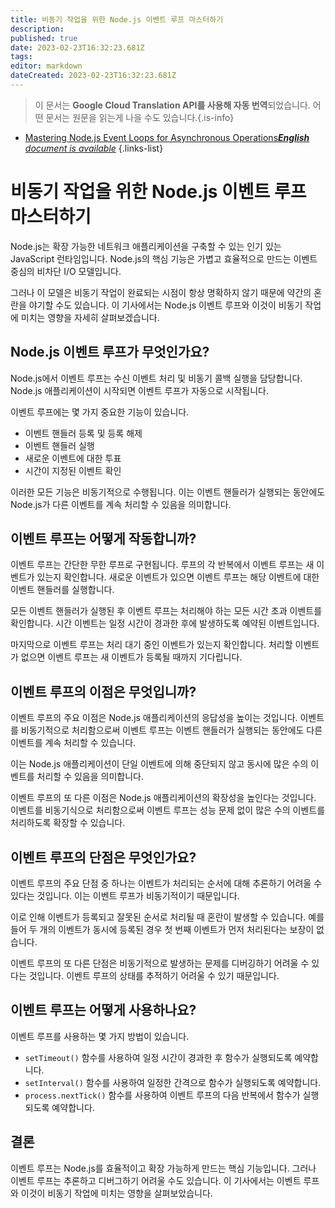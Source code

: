 ```yaml
---
title: 비동기 작업을 위한 Node.js 이벤트 루프 마스터하기
description: 
published: true
date: 2023-02-23T16:32:23.681Z
tags: 
editor: markdown
dateCreated: 2023-02-23T16:32:23.681Z
---
```


> 이 문서는 **Google Cloud Translation API를 사용해 자동 번역**되었습니다.
어떤 문서는 원문을 읽는게 나을 수도 있습니다.{.is-info}



- [Mastering Node.js Event Loops for Asynchronous Operations***English** document is available*](/en/Knowledge-base/Nodejs/mastering-node-js-event-loops-for-asynchronous-operations)
{.links-list}


# 비동기 작업을 위한 Node.js 이벤트 루프 마스터하기

Node.js는 확장 가능한 네트워크 애플리케이션을 구축할 수 있는 인기 있는 JavaScript 런타임입니다. Node.js의 핵심 기능은 가볍고 효율적으로 만드는 이벤트 중심의 비차단 I/O 모델입니다.

그러나 이 모델은 비동기 작업이 완료되는 시점이 항상 명확하지 않기 때문에 약간의 혼란을 야기할 수도 있습니다. 이 기사에서는 Node.js 이벤트 루프와 이것이 비동기 작업에 미치는 영향을 자세히 살펴보겠습니다.

## Node.js 이벤트 루프가 무엇인가요?

Node.js에서 이벤트 루프는 수신 이벤트 처리 및 비동기 콜백 실행을 담당합니다. Node.js 애플리케이션이 시작되면 이벤트 루프가 자동으로 시작됩니다.

이벤트 루프에는 몇 가지 중요한 기능이 있습니다.

- 이벤트 핸들러 등록 및 등록 해제
- 이벤트 핸들러 실행
- 새로운 이벤트에 대한 투표
- 시간이 지정된 이벤트 확인

이러한 모든 기능은 비동기적으로 수행됩니다. 이는 이벤트 핸들러가 실행되는 동안에도 Node.js가 다른 이벤트를 계속 처리할 수 있음을 의미합니다.

## 이벤트 루프는 어떻게 작동합니까?

이벤트 루프는 간단한 무한 루프로 구현됩니다. 루프의 각 반복에서 이벤트 루프는 새 이벤트가 있는지 확인합니다. 새로운 이벤트가 있으면 이벤트 루프는 해당 이벤트에 대한 이벤트 핸들러를 실행합니다.

모든 이벤트 핸들러가 실행된 후 이벤트 루프는 처리해야 하는 모든 시간 초과 이벤트를 확인합니다. 시간 이벤트는 일정 시간이 경과한 후에 발생하도록 예약된 이벤트입니다.

마지막으로 이벤트 루프는 처리 대기 중인 이벤트가 있는지 확인합니다. 처리할 이벤트가 없으면 이벤트 루프는 새 이벤트가 등록될 때까지 기다립니다.

## 이벤트 루프의 이점은 무엇입니까?

이벤트 루프의 주요 이점은 Node.js 애플리케이션의 응답성을 높이는 것입니다. 이벤트를 비동기적으로 처리함으로써 이벤트 루프는 이벤트 핸들러가 실행되는 동안에도 다른 이벤트를 계속 처리할 수 있습니다.

이는 Node.js 애플리케이션이 단일 이벤트에 의해 중단되지 않고 동시에 많은 수의 이벤트를 처리할 수 있음을 의미합니다.

이벤트 루프의 또 다른 이점은 Node.js 애플리케이션의 확장성을 높인다는 것입니다. 이벤트를 비동기식으로 처리함으로써 이벤트 루프는 성능 문제 없이 많은 수의 이벤트를 처리하도록 확장할 수 있습니다.

## 이벤트 루프의 단점은 무엇인가요?

이벤트 루프의 주요 단점 중 하나는 이벤트가 처리되는 순서에 대해 추론하기 어려울 수 있다는 것입니다. 이는 이벤트 루프가 비동기적이기 때문입니다.

이로 인해 이벤트가 등록되고 잘못된 순서로 처리될 때 혼란이 발생할 수 있습니다. 예를 들어 두 개의 이벤트가 동시에 등록된 경우 첫 번째 이벤트가 먼저 처리된다는 보장이 없습니다.

이벤트 루프의 또 다른 단점은 비동기적으로 발생하는 문제를 디버깅하기 어려울 수 있다는 것입니다. 이벤트 루프의 상태를 추적하기 어려울 수 있기 때문입니다.

## 이벤트 루프는 어떻게 사용하나요?

이벤트 루프를 사용하는 몇 가지 방법이 있습니다.

- `setTimeout()` 함수를 사용하여 일정 시간이 경과한 후 함수가 실행되도록 예약합니다.
- `setInterval()` 함수를 사용하여 일정한 간격으로 함수가 실행되도록 예약합니다.
- `process.nextTick()` 함수를 사용하여 이벤트 루프의 다음 반복에서 함수가 실행되도록 예약합니다.

## 결론

이벤트 루프는 Node.js를 효율적이고 확장 가능하게 만드는 핵심 기능입니다. 그러나 이벤트 루프는 추론하고 디버그하기 어려울 수도 있습니다. 이 기사에서는 이벤트 루프와 이것이 비동기 작업에 미치는 영향을 살펴보았습니다.